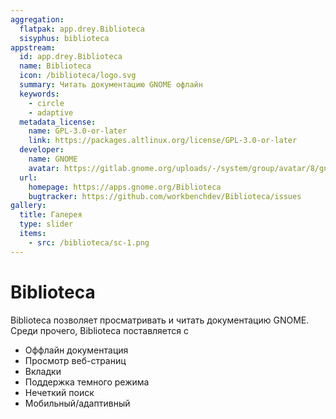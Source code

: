 ```yaml
---
aggregation:
  flatpak: app.drey.Biblioteca
  sisyphus: biblioteca
appstream:
  id: app.drey.Biblioteca
  name: Biblioteca
  icon: /biblioteca/logo.svg
  summary: Читать документацию GNOME офлайн
  keywords:
    - circle
    - adaptive
  metadata_license:
    name: GPL-3.0-or-later
    link: https://packages.altlinux.org/license/GPL-3.0-or-later
  developer:
    name: GNOME
    avatar: https://gitlab.gnome.org/uploads/-/system/group/avatar/8/gnomelogo.png?width=48
  url:
    homepage: https://apps.gnome.org/Biblioteca
    bugtracker: https://github.com/workbenchdev/Biblioteca/issues
gallery:
  title: Галерея
  type: slider
  items:
    - src: /biblioteca/sc-1.png
---
```


# Biblioteca

Biblioteca позволяет просматривать и читать документацию GNOME. Среди прочего, Biblioteca поставляется с

- Оффлайн документация
- Просмотр веб-страниц
- Вкладки
- Поддержка темного режима
- Нечеткий поиск
- Мобильный/адаптивный
  <AGWGallery />

<!--@include: @apps/_parts/install/content-repo.md-->
<!--@include: @apps/_parts/install/content-flatpak.md-->
